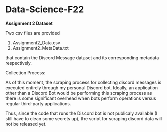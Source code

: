 # Data-Science-F22

**Assignment 2 Dataset**

Two csv files are provided

1. Assignment2_Data.csv
2. Assignment2_MetaData.txt

that contain the Discord Message dataset and its corresponding metadata respectively.

Collection Process:

As of this moment, the scraping process for collecting discord messages is executed entirely through my
personal Discord bot. Ideally, an application other than a Discord Bot would be performing this scraping process
as there is some significant overhead when bots perform operations versus regular third-party applications.

Thus, since the code that runs the Discord bot is not publicaly available (I still have to clean some secrets up),
the script for scraping discord data will not be released yet.
